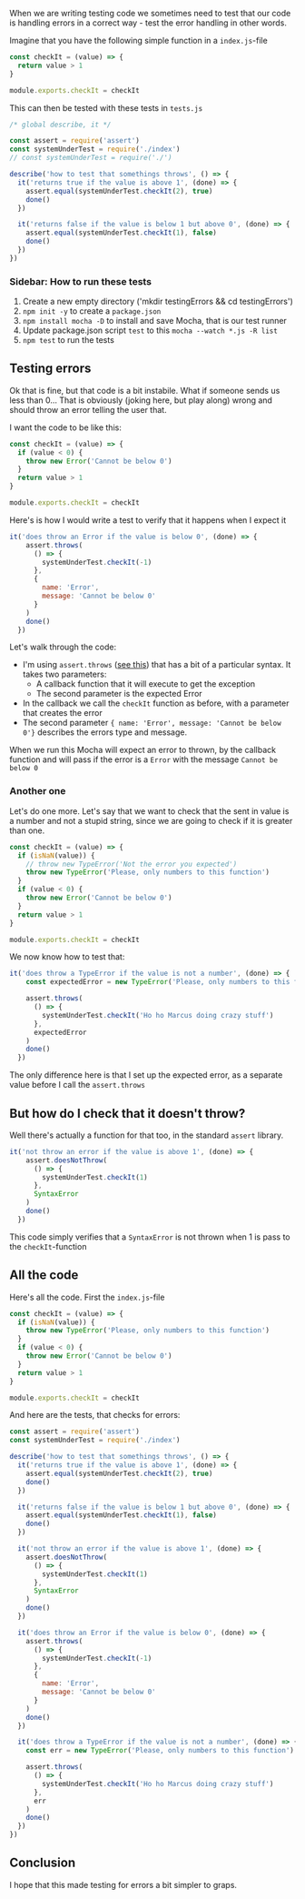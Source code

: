 When we are writing testing code we sometimes need to test that our code is handling errors in a correct way - test the error handling in other words. 

Imagine that you have the following simple function in a `index.js`-file

```javascript
const checkIt = (value) => {
  return value > 1
}

module.exports.checkIt = checkIt

```

This can then be tested with these tests in `tests.js`

```javascript
/* global describe, it */

const assert = require('assert')
const systemUnderTest = require('./index')
// const systemUnderTest = require('./')

describe('how to test that somethings throws', () => {
  it('returns true if the value is above 1', (done) => {
    assert.equal(systemUnderTest.checkIt(2), true)
    done()
  })

  it('returns false if the value is below 1 but above 0', (done) => {
    assert.equal(systemUnderTest.checkIt(1), false)
    done()
  })
})

```

### Sidebar: How to run these tests

1. Create a new empty directory ('mkdir testingErrors && cd testingErrors')
2. `npm init -y` to create a `package.json`
3. `npm install mocha -D` to install and save Mocha, that is our test runner
4. Update package.json script `test` to this `mocha --watch *.js -R list` 
5. `npm test` to run the tests

## Testing errors

Ok that is fine, but that code is a bit instabile. What if someone sends us less than 0... That is obviously (joking here, but play along) wrong and should throw an error telling the user that. 

I want the code to be like this: 

```javascript
const checkIt = (value) => {
  if (value < 0) {
    throw new Error('Cannot be below 0')
  }
  return value > 1
}

module.exports.checkIt = checkIt

```

Here's is how I would write a test to verify that it happens when I expect it

```javascript
it('does throw an Error if the value is below 0', (done) => {
    assert.throws(
      () => {
        systemUnderTest.checkIt(-1)
      },
      {
        name: 'Error',
        message: 'Cannot be below 0'
      }
    )
    done()
  })
```

Let's walk through the code:

* I'm using `assert.throws` ([see this](https://nodejs.org/api/assert.html#assert_assert_throws_fn_error_message)) that has a bit of a particular syntax. It takes two parameters:
  * A callback function that it will execute to get the exception
  * The second parameter is the expected Error
* In the callback we call the `checkIt` function as before, with a parameter that creates the error
* The second parameter `{ name: 'Error', message: 'Cannot be below 0'}` describes the errors type and message. 

When we run this Mocha will expect an error to thrown, by the callback function and will pass if the error is a `Error` with the message  `Cannot be below 0`

### Another one

Let's do one more. Let's say that we want to check that the sent in value is a number and not a stupid string, since we are going to check if it is greater than one. 

```javascript
const checkIt = (value) => {
  if (isNaN(value)) {
    // throw new TypeError('Not the error you expected')
    throw new TypeError('Please, only numbers to this function')
  }
  if (value < 0) {
    throw new Error('Cannot be below 0')
  }
  return value > 1
}

module.exports.checkIt = checkIt

```

We now know how to test that:

```javascript
it('does throw a TypeError if the value is not a number', (done) => {
    const expectedError = new TypeError('Please, only numbers to this function')

    assert.throws(
      () => {
        systemUnderTest.checkIt('Ho ho Marcus doing crazy stuff')
      },
      expectedError
    )
    done()
  })
```

The only difference here is that I set up the expected error, as a separate value before I call the `assert.throws`

## But how do I check that it doesn't throw? 

Well there's actually a function for that too, in the standard `assert` library. 

```javascript
it('not throw an error if the value is above 1', (done) => {
    assert.doesNotThrow(
      () => {
        systemUnderTest.checkIt(1)
      },
      SyntaxError
    )
    done()
  })

```

This code simply verifies that a `SyntaxError` is not thrown when 1 is pass to the `checkIt`-function

## All the code

Here's all the code. First the `index.js`-file

```javascript
const checkIt = (value) => {
  if (isNaN(value)) {
    throw new TypeError('Please, only numbers to this function')
  }
  if (value < 0) {
    throw new Error('Cannot be below 0')
  }
  return value > 1
}

module.exports.checkIt = checkIt

```

And here are the tests, that checks for errors:

```javascript
const assert = require('assert')
const systemUnderTest = require('./index')

describe('how to test that somethings throws', () => {
  it('returns true if the value is above 1', (done) => {
    assert.equal(systemUnderTest.checkIt(2), true)
    done()
  })

  it('returns false if the value is below 1 but above 0', (done) => {
    assert.equal(systemUnderTest.checkIt(1), false)
    done()
  })

  it('not throw an error if the value is above 1', (done) => {
    assert.doesNotThrow(
      () => {
        systemUnderTest.checkIt(1)
      },
      SyntaxError
    )
    done()
  })

  it('does throw an Error if the value is below 0', (done) => {
    assert.throws(
      () => {
        systemUnderTest.checkIt(-1)
      },
      {
        name: 'Error',
        message: 'Cannot be below 0'
      }
    )
    done()
  })

  it('does throw a TypeError if the value is not a number', (done) => {
    const err = new TypeError('Please, only numbers to this function')

    assert.throws(
      () => {
        systemUnderTest.checkIt('Ho ho Marcus doing crazy stuff')
      },
      err
    )
    done()
  })
})

```

## Conclusion

I hope that this made testing for errors a bit simpler to graps. 